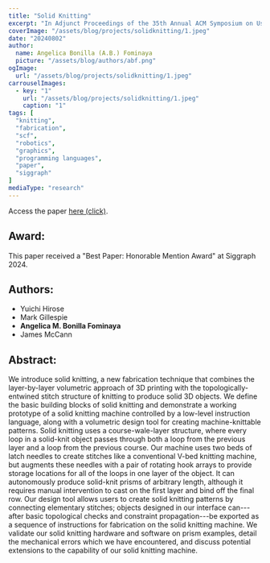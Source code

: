 ```yaml
---
title: "Solid Knitting"
excerpt: "In Adjunct Proceedings of the 35th Annual ACM Symposium on User Interface Software and Technology (UIST '22 Adjunct). Association for Computing Machinery, New York, NY, USA, Article 4, 1–4. https://doi.org/10.1145/3526114.3558690 "
coverImage: "/assets/blog/projects/solidknitting/1.jpeg"
date: "20240802"
author:
  name: Angelica Bonilla (A.B.) Fominaya
  picture: "/assets/blog/authors/abf.png"
ogImage:
  url: "/assets/blog/projects/solidknitting/1.jpeg"
carrouselImages:
  - key: "1"
    url: "/assets/blog/projects/solidknitting/1.jpeg"
    caption: "1"
tags: [
  "knitting",
  "fabrication",
  "scf",
  "robotics",
  "graphics",
  "programming languages",
  "paper",
  "siggraph"
]
mediaType: "research"
---
```

Access the paper [here (click)](https://dl.acm.org/doi/10.1145/3658123).
## Award:
This paper received a "Best Paper: Honorable Mention Award" at Siggraph 2024.
## Authors: 
- Yuichi Hirose
- Mark Gillespie
- **Angelica M. Bonilla Fominaya**
- James McCann

## Abstract:
We introduce solid knitting, a new fabrication technique that combines the layer-by-layer volumetric approach of 3D printing with the topologically-entwined stitch structure of knitting to produce solid 3D objects. We define the basic building blocks of solid knitting and demonstrate a working prototype of a solid knitting machine controlled by a low-level instruction language, along with a volumetric design tool for creating machine-knittable patterns. Solid knitting uses a course-wale-layer structure, where every loop in a solid-knit object passes through both a loop from the previous layer and a loop from the previous course. Our machine uses two beds of latch needles to create stitches like a conventional V-bed knitting machine, but augments these needles with a pair of rotating hook arrays to provide storage locations for all of the loops in one layer of the object. It can autonomously produce solid-knit prisms of arbitrary length, although it requires manual intervention to cast on the first layer and bind off the final row. Our design tool allows users to create solid knitting patterns by connecting elementary stitches; objects designed in our interface can---after basic topological checks and constraint propagation---be exported as a sequence of instructions for fabrication on the solid knitting machine. We validate our solid knitting hardware and software on prism examples, detail the mechanical errors which we have encountered, and discuss potential extensions to the capability of our solid knitting machine.
